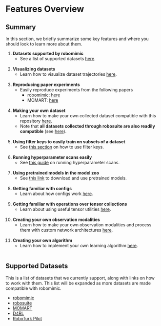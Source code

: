 # Features Overview

## Summary

In this section, we briefly summarize some key features and where you should look to learn more about them.

1. **Datasets supported by robomimic**
   - See a list of supported datasets [here](./quickstart.html#supported-datasets).<br><br>
2. **Visualizing datasets**
   - Learn how to visualize dataset trajectories [here](./datasets.html#view-dataset-structure-and-videos).<br><br>
3. **Reproducing paper experiments**
   - Easily reproduce experiments from the following papers
     - robomimic: [here](./results.html)
     - MOMART: [here](https://sites.google.com/view/il-for-mm/datasets)<br><br>
4. **Making your own dataset**
   - Learn how to make your own collected dataset compatible with this repository [here](./datasets.html#dataset-structure). 
   - Note that **all datasets collected through robosuite are also readily compatible** (see [here](./datasets.html#converting-robosuite-hdf5-datasets)).<br><br>
5. **Using filter keys to easily train on subsets of a dataset**
   - See [this section](./datasets.html#filter-keys-and-train-valid-splits) on how to use filter keys.<br><br>
6. **Running hyperparameter scans easily**
   - See [this guide](./advanced.html#using-the-hyperparameter-helper-to-launch-runs) on running hyperparameter scans.<br><br>
7. **Using pretrained models in the model zoo**
   - See [this link](./model_zoo.html) to download and use pretrained models.<br><br>
8. **Getting familiar with configs**
   - Learn about how configs work [here](../modules/configs.html).<br><br>
9. **Getting familiar with operations over tensor collections**
   - Learn about using useful tensor utilities [here](../modules/utils.html#tensorutils).<br><br>
10. **Creating your own observation modalities**
    - Learn how to make your own observation modalities and process them with custom network architectures [here](../modules/observations.html).<br><br>
11. **Creating your own algorithm**
    - Learn how to implement your own learning algorithm [here](../modules/algorithms.html#building-your-own-algorithm).<br><br>

## Supported Datasets

This is a list of datasets that we currently support, along with links on how to work with them. This list will be expanded as more datasets are made compatible with robomimic.

- [robomimic](./results.html#downloading-released-datasets)
- [robosuite](./datasets.html#converting-robosuite-hdf5-datasets)
- [MOMART](./datasets.html#momart-datasets)
- [D4RL](./results.html#d4rl)
- [RoboTurk Pilot](./datasets.html#roboturk-pilot-datasets)